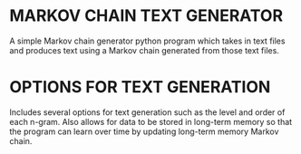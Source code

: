 # MARKOV CHAIN TEXT GENERATOR
A simple Markov chain generator python program which takes in text files and produces text using a Markov chain generated from those text files. 

# OPTIONS FOR TEXT GENERATION
Includes several options for text generation such as the level and order of each n-gram. Also allows for data to be stored in long-term memory so that the program can learn over time by updating long-term memory Markov chain. 

